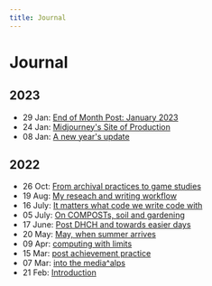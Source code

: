 ```yaml
---
title: Journal
---
```

# Journal
## 2023
- 29 Jan: [End of Month Post: January 2023](journal/2023-01-29.md)
- 24 Jan: [Midjourney's Site of Production](journal/2023-01-24.md)
- 08 Jan: [A new year's update](journal/2023-01-08.md)

## 2022
- 26 Oct: [From archival practices to game studies](journal/2022-10-26.md)
- 19 Aug: [My reseach and writing workflow](journal/2022-08-19.md)
- 16 July: [It matters what code we write code with](journal/2022-07-16.md)
- 05 July: [On COMPOSTs, soil and gardening](journal/2022-07-05.md)
- 17 June: [Post DHCH and towards easier days](journal/2022-06-17.md)
- 20 May: [May, when summer arrives](journal/2022-05-20.md)
- 09 Apr: [computing with limits](journal/2022-04-09.md)
- 15 Mar: [post achievement practice](journal/2022-03-15.md)
- 07 Mar: [into the media^alps](journal/2022-03-07.md)
- 21 Feb: [Introduction](journal/2022-02-21.md)
